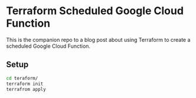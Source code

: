 # Terraform Scheduled Google Cloud Function

This is the companion repo to a blog post about using Terraform to create a scheduled Google Cloud Function.

## Setup

```bash
cd teraform/
terraform init
terrafrom apply
```
